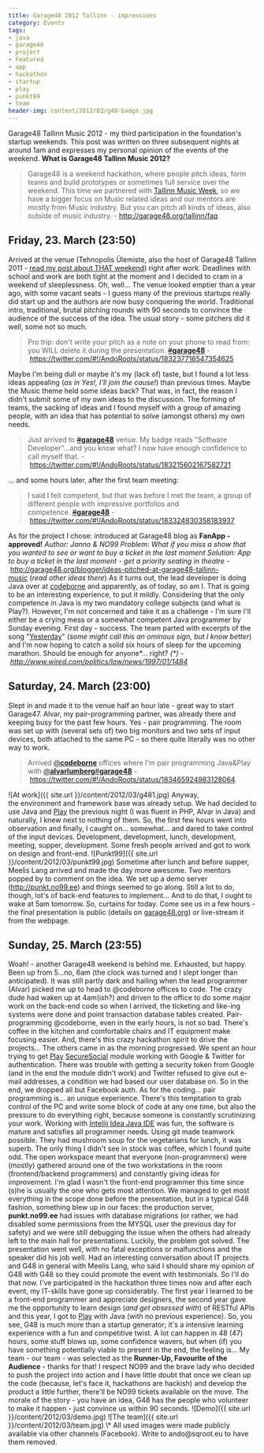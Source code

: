 ```yaml
---
title: Garage48 2012 Tallinn - impressions
category: Events
tags:
- java
- garage48
- project
- Featured
- app
- hackathon
- startup
- play
- punkt99
- team
header-img: content/2012/03/g48-badge.jpg
---
```

Garage48 Tallinn Music 2012 - my third participation in the foundation's startup weekends. This post was written on three subsequent nights at around 1am and expresses my personal opinion of the events of the weekend.
<strong>What is Garage48 Tallinn Music 2012?</strong>
> Garage48 is a weekend hackathon, where people pitch ideas, form teams and build prototypes or sometimes full service over the weekend. This time we partnered with <a href="http://www.tallinnmusicweek.ee/" target="_blank">Tallinn Music Week</a>, so we have a bigger focus on Music related ideas and our mentors are mostly from Music industry. But you can pitch all kinds of ideas, also outside of music industry. - <a href="http://garage48.org/tallinn/faq">http://garage48.org/tallinn/faq</a>
<h2>Friday, 23. March (23:50)</h2>
Arrived at the venue (Tehnopolis Ülemiste, also the host of Garage48 Tallinn 2011 - <a href="https://sqroot.eu/2011/garage48-2011-tallinn-recap-reflection/">read my post about THAT weekend</a>) right after work. Deadlines with school and work are both tight at the moment and I decided to cram in a weekend of sleeplessness. Oh, well...
The venue looked emptier than a year ago, with some vacant seats - I guess many of the previous startups really did start up and the authors are now busy conquering the world. Traditional intro, traditional, brutal pitching rounds with 90 seconds to convince the audience of the success of the idea.
The usual story - some pitchers did it well, some not so much.
<blockquote>
Pro trip: don't write your pitch as a note on your phone to read from: you WILL delete it during the presentation. <a title="#garage48" href="https://twitter.com/#!/search/%23garage48"><s>#</s><strong>garage48</strong></a><strong> </strong>- <a href="https://twitter.com/#!/AndoRoots/status/183237716547354625">https://twitter.com/#!/AndoRoots/status/183237716547354625</a>
</blockquote>
Maybe I'm being dull or maybe it's my (lack of) taste, but I found a lot less ideas appealing (<em>as in Yes!, I'll join the cause!</em>) than previous times. Maybe the Music theme held some ideas back? That was, in fact, the reason I didn't submit some of my own ideas to the discussion.<a id="more"></a><a id="more-1370"></a>
The forming of teams, the sacking of ideas and I found myself with a group of amazing people, with an idea that has potential to solve (amongst others) my own needs.
<blockquote>
Just arrived to <a title="#garage48" href="https://twitter.com/#!/search/%23garage48"><s>#</s><strong>garage48</strong></a> venue. My badge reads "Software Developer"...and you know what? I now have enough confidence to call myself that. - <a href="https://twitter.com/#!/AndoRoots/status/183215602167582721">https://twitter.com/#!/AndoRoots/status/183215602167582721</a>
</blockquote>
... and some hours later, after the first team meeting:
<blockquote>
I said I felt competent, but that was before I met the team, a group of different people with impressive portfolios and competence. <a title="#garage48" href="https://twitter.com/#!/search/%23garage48"><s>#</s><strong>garage48</strong></a> - <a href="https://twitter.com/#!/AndoRoots/status/183324830358183937">https://twitter.com/#!/AndoRoots/status/183324830358183937</a>
</blockquote>
As for the project I chose: introduced at Garage48 blog as
<strong>FanApp - approved!</strong>
<em>Author: Janno &amp; NO99</em>
<em>Problem: What if you miss a show that you wanted to see or want to buy a ticket in the last moment</em>
<em>Solution: App to buy a ticket in the last moment - get a priority seating in theatre</em>
- <a href="http://garage48.org/blogger/ideas-pitched-at-garage48-tallinn-music">http://garage48.org/blogger/ideas-pitched-at-garage48-tallinn-music</a> (<em>read other ideas there</em>)
As it turns out, the lead developer is doing Java over at <a href="http://codeborne.com/">codeborne</a> and apparently, as of today, so am I. That is going to be an interesting experience, to put it mildly. Considering that the only competence in Java is my two mandatory college subjects (and what is Play?). However, I'm not concerned and take it as a challenge - I'm sure I'll either be a crying mess or a somewhat competent Java programmer by Sunday evening.
First day - success. The team parted with excerpts of the song "<a href="http://www.youtube.com/watch?v=lwS_YDzxH3M">Yesterday</a>" (<em>some might call this an ominous sign, but I know better</em>) and I'm now hoping to catch a solid six hours of sleep for the upcoming marathon. Should be enough for anyone*... right?
<em>(*) - <a href="http://www.wired.com/politics/law/news/1997/01/1484">http://www.wired.com/politics/law/news/1997/01/1484</a></em>
<h2>Saturday, 24. March (23:00)</h2>
Slept in and made it to the venue half an hour late - great way to start Garage47. Alvar, my pair-programming partner, was already there and keeping busy for the past few hours. Yes - pair programming. The room was set up with (several sets of) two big monitors and two sets of input devices, both attached to the same PC - so there quite literally was no other way to work.
<blockquote>
Arrived <a href="https://twitter.com/#!/codeborne" rel="nofollow">@<strong>codeborne</strong></a> offices where I'm pair programming Java&amp;Play with <a href="https://twitter.com/#!/alvarlumberg" rel="nofollow">@<strong>alvarlumberg</strong></a><a title="#garage48" href="https://twitter.com/#!/search/%23garage48">#<strong>garage48</strong></a>
- <a href="https://twitter.com/#!/AndoRoots/status/183465924983128064">https://twitter.com/#!/AndoRoots/status/183465924983128064</a>
</blockquote>
![At work]({{ site.url }}/content/2012/03/g481.jpg)
Anyway, the environment and framework base was already setup. We had decided to use Java and <a href="http://www.playframework.org/">Play</a> the previous night (I was fluent in PHP, Alvar in Java) and naturally, I knew next to nothing of them. So, the first few hours went into observation and finally, I caught on... somewhat... and dared to take control of the input devices.
Development, development, lunch, development, meeting, supper, development. Some fresh people arrived and got to work on design and front-end.
![Punkt99]({{ site.url }}/content/2012/03/punkt99.jpg)
Sometime after lunch and before supper, Meelis Lang arrived and made the day more awesome. Two mentors popped by to comment on the idea. We set up a demo server (<a href="http://punkt.no99.ee">http://punkt.no99.ee</a>) and things seemed to go along. Still a lot to do, though, lot's of back-end features to implement... And to do that, I ought to wake at 5am tomorrow.
So, curtains for today. Come see us in a few hours - the final presentation is public (details on <a href="http://garage48.org">garage48.org</a>) or live-stream it from the webpage.
<h2>Sunday, 25. March (23:55)</h2>
Woah! - another Garage48 weekend is behind me. Exhausted, but happy. Been up from 5...no, 6am (the clock was turned and I slept longer than anticipated).
It was still partly dark and hailing when the lead programmer (Alvar) picked me up to head to @codeborne offices to code. The crazy dude had waken up at 4am(ish?) and driven to the office to do some major work on the back-end code so when I arrived, the ticketing and like-ing systems were done and point transaction database tables created.
Pair-programming @codeborne, even in the early hours, is not so bad. There's coffee in the kitchen and comfortable chairs and IT equipment make focusing easier. And, there's this crazy hackathon spirit to drive the projects...
The others came in as the morning progressed. We spent an hour trying to get <a href="http://www.playframework.org/">Play</a> <a href="http://www.playframework.org/modules/securesocial">SecureSocial</a> module working with Google &amp; Twitter for authentication. There was trouble with getting a security token from Google (and in the end the module didn't work) and Twitter refused to give out e-mail addresses, a condition we had based our user database on. So in the end, we dropped all but Facebook auth.
As for the coding... pair programming is... an unique experience. There's this temptation to grab control of the PC and write some block of code at any one time, but also the pressure to do everything right, because someone is constantly scrutinizing your work. Working with <a href="http://www.jetbrains.com/idea/">Intellij Idea Java IDE</a> was fun, the software is mature and satisfies all programmer needs. Using git made teamwork possible.
They had mushroom soup for the vegetarians for lunch, it was superb. The only thing I didn't see in stock was coffee, which I found quite odd.
The open workspace meant that everyone (non-programmers) were (mostly) gathered around one of the two workstations in the room (frontend/backend programmers) and constantly giving ideas for improvement. I'm glad I wasn't the front-end programmer this time since (s)he is usually the one who gets most attention.
We managed to get most everything in the scope done before the presentation, but in a typical G48 fashion, something blew up in our faces: the production server, <strong>punkt.no99.ee</strong> had issues with database migrations (or rather, we had disabled some permissions from the MYSQL user the previous day for safety) and we were still debugging the issue when the others had already left to the main hall for presentations. Luckily, the problem got solved. The presentation went well, with no fatal exceptions or malfunctions and the speaker did his job well.
Had an interesting conversation about IT projects and G48 in general with Meelis Lang, who said I should share my opinion of G48 with G48 so they could promote the event with testimonials. So I'll do that now.
I've participated in the hackathon three times now and after each event, my IT-skills have gone up considerably. The first year I learned to be a front-end programmer and appreciate designers, the second year gave me the opportunity to learn design (<em>and get obsessed with</em>) of RESTful APIs and this year, I got to <a href="http://www.playframework.org/">Play</a> with Java (with no previous experience). So, you see, G48 is much more than a startup generator; it's a intensive learning experience with a fun and competitive twist. A lot can happen in 48 (47) hours, some stuff blows up, some confidence wavers, but when (if) you have something potentially viable to present in the end, the feeling is...
My team - our team - was selected as the <strong>Runner-Up, Favourite of the Audience</strong> - thanks for that! I respect NO99 and the brave lady who decided to push the project into action and I have little doubt that once we clean up the code (because, let's face it, hackathons are hackish) and develop the product a little further, there'll be NO99 tickets available on the move. The morale of the story - you have an idea, G48 has the people who volunteer to make it happen - just convince us within 90 seconds.
![Demo]({{ site.url }}/content/2012/03/demo.jpg)
![The team]({{ site.url }}/content/2012/03/team.jpg)
\* All used images were made publicly available via other channels (Facebook). Write to ando@sqroot.eu to have them removed.